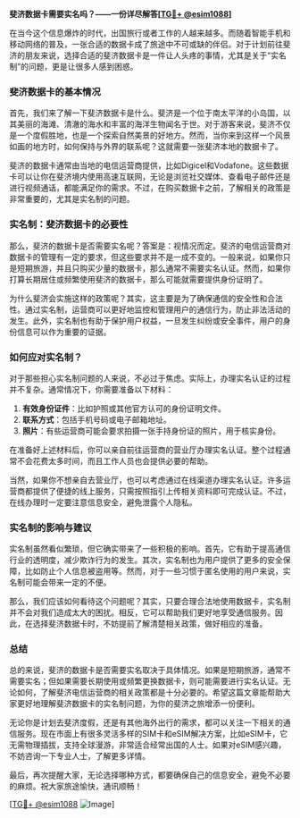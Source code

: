 **斐济数据卡需要实名吗？——一份详尽解答[[TG💪+ @esim1088](https://t.me/s/esim1088)]**

在当今这个信息爆炸的时代，出国旅行或者工作的人越来越多。而随着智能手机和移动网络的普及，一张合适的数据卡成了旅途中不可或缺的伴侣。对于计划前往斐济的朋友来说，选择合适的斐济数据卡是一件让人头疼的事情，尤其是关于“实名制”的问题，更是让很多人感到困惑。

### 斐济数据卡的基本情况

首先，我们来了解一下斐济数据卡是什么。斐济是一个位于南太平洋的小岛国，以其美丽的海滩、清澈的海水和丰富的海洋生物闻名于世。对于游客来说，斐济不仅是一个度假胜地，也是一个探索自然美景的好地方。然而，当你来到这样一个风景如画的地方时，如何保持与外界的联系呢？这就需要一张斐济本地的数据卡了。

斐济的数据卡通常由当地的电信运营商提供，比如Digicel和Vodafone。这些数据卡可以让你在斐济境内使用高速互联网，无论是浏览社交媒体、查看电子邮件还是进行视频通话，都能满足你的需求。不过，在购买数据卡之前，了解相关的政策是非常重要的，尤其是实名制的问题。

### 实名制：斐济数据卡的必要性

那么，斐济的数据卡是否需要实名呢？答案是：视情况而定。斐济的电信运营商对数据卡的管理有一定的要求，但这些要求并不是一成不变的。一般来说，如果你只是短期旅游，并且只购买少量的数据卡，那么通常不需要实名认证。然而，如果你打算长期居住或频繁使用斐济的数据卡，那么可能就需要提供身份证明了。

为什么斐济会实施这样的政策呢？其实，这主要是为了确保通信的安全性和合法性。通过实名制，运营商可以更好地监控和管理用户的通信行为，防止非法活动的发生。此外，实名制也有助于保护用户权益，一旦发生纠纷或安全事件，用户的身份信息可以作为重要的证据。

### 如何应对实名制？

对于那些担心实名制问题的人来说，不必过于焦虑。实际上，办理实名认证的过程并不复杂。通常情况下，你需要准备以下材料：

1. **有效身份证件**：比如护照或其他官方认可的身份证明文件。
2. **联系方式**：包括手机号码或电子邮箱地址。
3. **照片**：有些运营商可能会要求拍摄一张手持身份证的照片，用于核实身份。

在准备好上述材料后，你可以亲自前往运营商的营业厅办理实名认证。整个过程通常不会花费太多时间，而且工作人员也会提供必要的帮助。

当然，如果你不想亲自去营业厅，也可以考虑通过在线渠道办理实名认证。许多运营商都提供了便捷的线上服务，只需按照指引上传相关资料即可完成认证。不过，在线办理时一定要注意信息安全，避免泄露个人隐私。

### 实名制的影响与建议

实名制虽然看似繁琐，但它确实带来了一些积极的影响。首先，它有助于提高通信行业的透明度，减少欺诈行为的发生。其次，实名制也为用户提供了更多的安全保障，比如防止个人信息被盗用等。然而，对于一些习惯于匿名使用的用户来说，实名制可能会带来一定的不便。

那么，我们应该如何看待这个问题呢？其实，只要合理合法地使用数据卡，实名制并不会对我们造成太大的困扰。相反，它可以帮助我们更好地享受通信服务。因此，在选择斐济数据卡时，不妨提前了解清楚相关政策，做好相应的准备。

### 总结

总的来说，斐济的数据卡是否需要实名取决于具体情况。如果是短期旅游，通常不需要实名；但如果需要长期使用或频繁更换数据卡，则可能需要进行实名认证。无论如何，了解斐济电信运营商的相关政策都是十分必要的。希望这篇文章能帮助大家更好地理解斐济数据卡的实名制问题，为你的斐济之旅增添一份便利。

无论你是计划去斐济度假，还是有其他海外出行的需求，都可以关注一下相关的通信服务。现在市面上有很多灵活多样的SIM卡和eSIM解决方案，比如eSIM卡，它无需物理插拔，支持全球漫游，非常适合经常出国的人士。如果对eSIM感兴趣，不妨咨询一下专业人士，了解更多详情。

最后，再次提醒大家，无论选择哪种方式，都要确保自己的信息安全，避免不必要的麻烦。祝大家旅途愉快，通讯顺畅！

[[TG💪+ @esim1088](https://t.me/s/esim1088) ![Image](https://i.postimg.cc/4NQfJmqS/Snipaste-2025-05-13-00-14-12.png)]
